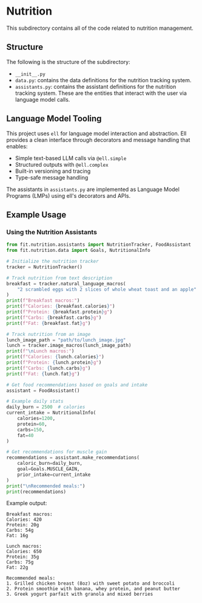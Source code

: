 # Nutrition

This subdirectory contains all of the code related to nutrition management.

## Structure

The following is the structure of the subdirectory:

- `__init__.py`
- `data.py`: contains the data definitions for the nutrition tracking system.
- `assistants.py`: contains the assistant definitions for the nutrition tracking system. These are the entities that interact with the user via language model calls. 

## Language Model Tooling

This project uses `ell` for language model interaction and abstraction. Ell provides a clean interface through decorators and message handling that enables:

- Simple text-based LLM calls via `@ell.simple`
- Structured outputs with `@ell.complex` 
- Built-in versioning and tracing
- Type-safe message handling

The assistants in `assistants.py` are implemented as Language Model Programs (LMPs) using ell's decorators and APIs.

## Example Usage

### Using the Nutrition Assistants

```python
from fit.nutrition.assistants import NutritionTracker, FoodAssistant
from fit.nutrition.data import Goals, NutritionalInfo

# Initialize the nutrition tracker
tracker = NutritionTracker()

# Track nutrition from text description
breakfast = tracker.natural_language_macros(
    "2 scrambled eggs with 2 slices of whole wheat toast and an apple"
)
print(f"Breakfast macros:")
print(f"Calories: {breakfast.calories}")
print(f"Protein: {breakfast.protein}g")
print(f"Carbs: {breakfast.carbs}g")
print(f"Fat: {breakfast.fat}g")

# Track nutrition from an image
lunch_image_path = "path/to/lunch_image.jpg"
lunch = tracker.image_macros(lunch_image_path)
print(f"\nLunch macros:")
print(f"Calories: {lunch.calories}")
print(f"Protein: {lunch.protein}g")
print(f"Carbs: {lunch.carbs}g")
print(f"Fat: {lunch.fat}g")

# Get food recommendations based on goals and intake
assistant = FoodAssistant()

# Example daily stats
daily_burn = 2500  # calories
current_intake = NutritionalInfo(
    calories=1200,
    protein=60,
    carbs=150,
    fat=40
)

# Get recommendations for muscle gain
recommendations = assistant.make_recommendations(
    caloric_burn=daily_burn,
    goal=Goals.MUSCLE_GAIN,
    prior_intake=current_intake
)
print("\nRecommended meals:")
print(recommendations)
```

Example output:
```
Breakfast macros:
Calories: 420
Protein: 20g
Carbs: 54g
Fat: 16g

Lunch macros:
Calories: 650
Protein: 35g
Carbs: 75g
Fat: 22g

Recommended meals:
1. Grilled chicken breast (8oz) with sweet potato and broccoli
2. Protein smoothie with banana, whey protein, and peanut butter
3. Greek yogurt parfait with granola and mixed berries
```
